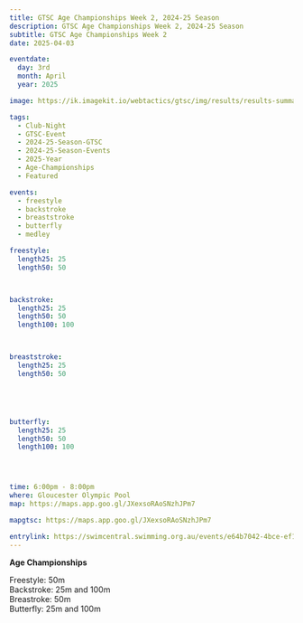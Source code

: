 ```yaml
---
title: GTSC Age Championships Week 2, 2024-25 Season
description: GTSC Age Championships Week 2, 2024-25 Season
subtitle: GTSC Age Championships Week 2
date: 2025-04-03

eventdate:
  day: 3rd
  month: April
  year: 2025

image: https://ik.imagekit.io/webtactics/gtsc/img/results/results-summary-19.jpg

tags:
  - Club-Night
  - GTSC-Event
  - 2024-25-Season-GTSC
  - 2024-25-Season-Events
  - 2025-Year
  - Age-Championships
  - Featured

events:
  - freestyle
  - backstroke
  - breaststroke
  - butterfly
  - medley

freestyle:
  length25: 25
  length50: 50



backstroke:
  length25: 25
  length50: 50
  length100: 100



breaststroke:
  length25: 25
  length50: 50





butterfly:
  length25: 25
  length50: 50
  length100: 100




time: 6:00pm - 8:00pm
where: Gloucester Olympic Pool
map: https://maps.app.goo.gl/JXexsoRAoSNzhJPm7

mapgtsc: https://maps.app.goo.gl/JXexsoRAoSNzhJPm7

entrylink: https://swimcentral.swimming.org.au/events/e64b7042-4bce-ef11-8eea-002248978584/detail
---
```


<strong>Age Championships</strong><br/>

Freestyle: 50m<br/>
Backstroke: 25m and 100m<br/>
Breastroke: 50m<br/>
Butterfly: 25m and 100m<br/>


